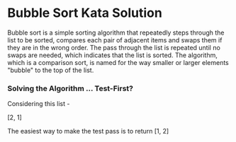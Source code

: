 # Bubble Sort Kata Solution

Bubble sort is a simple sorting algorithm that repeatedly steps through the list to be sorted, compares each pair of adjacent items and swaps them if they are in the wrong order. The pass through the list is repeated until no swaps are needed, which indicates that the list is sorted. The algorithm, which is a comparison sort, is named for the way smaller or larger elements "bubble" to the top of the list.

### Solving the Algorithm ... Test-First?
Considering this list -

[2, 1]

The easiest way to make the test pass is to return [1, 2]